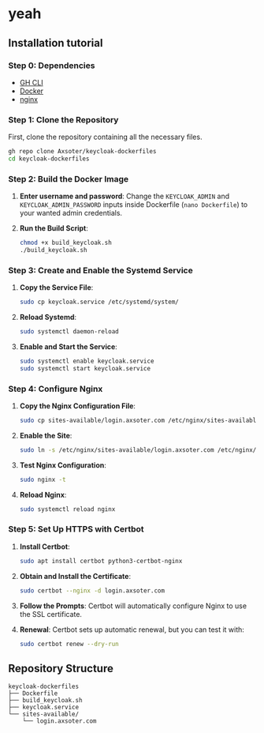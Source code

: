 # yeah

## Installation tutorial

### Step 0: Dependencies 
- [GH CLI](https://github.com/cli/cli#installation)
- [Docker](https://docs.docker.com/engine/install/)
- [nginx](http://nginx.org/en/linux_packages.html)

### Step 1: Clone the Repository

First, clone the repository containing all the necessary files.

```sh
gh repo clone Axsoter/keycloak-dockerfiles
cd keycloak-dockerfiles
```

### Step 2: Build the Docker Image

1. **Enter username and password**:
   Change the `KEYCLOAK_ADMIN` and `KEYCLOAK_ADMIN_PASSWORD` inputs inside Dockerfile (`nano Dockerfile`) to your wanted admin credentials.

2. **Run the Build Script**:
    ```sh
    chmod +x build_keycloak.sh
    ./build_keycloak.sh
    ```

### Step 3: Create and Enable the Systemd Service

1. **Copy the Service File**:
    ```sh
    sudo cp keycloak.service /etc/systemd/system/
    ```

2. **Reload Systemd**:
    ```sh
    sudo systemctl daemon-reload
    ```

3. **Enable and Start the Service**:
    ```sh
    sudo systemctl enable keycloak.service
    sudo systemctl start keycloak.service
    ```

### Step 4: Configure Nginx

1. **Copy the Nginx Configuration File**:
    ```sh
    sudo cp sites-available/login.axsoter.com /etc/nginx/sites-available/
    ```

2. **Enable the Site**:
    ```sh
    sudo ln -s /etc/nginx/sites-available/login.axsoter.com /etc/nginx/sites-enabled/
    ```

3. **Test Nginx Configuration**:
    ```sh
    sudo nginx -t
    ```

4. **Reload Nginx**:
    ```sh
    sudo systemctl reload nginx
    ```

### Step 5: Set Up HTTPS with Certbot

1. **Install Certbot**:
    ```sh
    sudo apt install certbot python3-certbot-nginx
    ```

2. **Obtain and Install the Certificate**:
    ```sh
    sudo certbot --nginx -d login.axsoter.com
    ```

3. **Follow the Prompts**: Certbot will automatically configure Nginx to use the SSL certificate.

4. **Renewal**: Certbot sets up automatic renewal, but you can test it with:
    ```sh
    sudo certbot renew --dry-run
    ```

## Repository Structure

```
keycloak-dockerfiles
├── Dockerfile
├── build_keycloak.sh
├── keycloak.service
└── sites-available/
    └── login.axsoter.com
```

